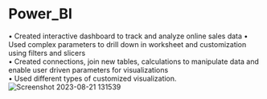 # Power_BI
• Created interactive dashboard to track and analyze online sales data 
• Used complex parameters to drill down in worksheet and customization using filters and slicers  
• Created connections, join new tables, calculations to manipulate data and enable user driven parameters for visualizations  
• Used different types of customized visualization.
![Screenshot 2023-08-21 131539](https://github.com/sak23github/Power_BI/assets/100400508/307b455d-9f09-4ff3-b4f3-103fcb1ade95)


